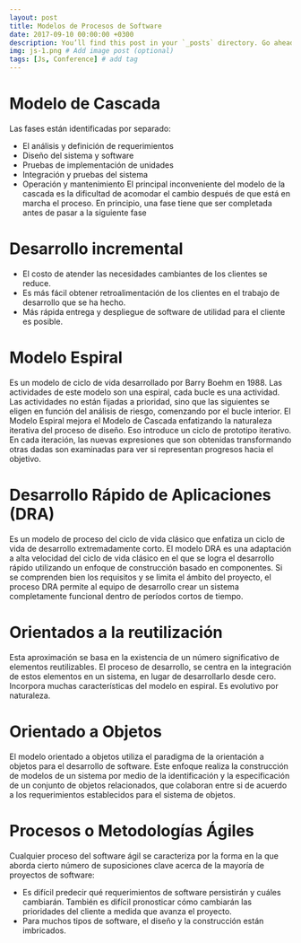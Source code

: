 ```yaml
---
layout: post
title: Modelos de Procesos de Software
date: 2017-09-10 00:00:00 +0300
description: You’ll find this post in your `_posts` directory. Go ahead and edit it and re-build the site to see your changes. # Add post description (optional)
img: js-1.png # Add image post (optional)
tags: [Js, Conference] # add tag
---
```

# Modelo de Cascada
Las fases están identificadas por separado:
* El análisis y definición de requerimientos
* Diseño del sistema y software
* Pruebas de implementación de unidades
* Integración y pruebas del sistema
* Operación y mantenimiento
El principal inconveniente del modelo de la cascada es la dificultad de acomodar el cambio después de que está en marcha el proceso. En principio, una fase tiene que ser completada antes de pasar a la siguiente fase

# Desarrollo incremental
* El costo de atender las necesidades cambiantes de los clientes se reduce.
* Es más fácil obtener retroalimentación de los clientes en el trabajo de desarrollo que se ha hecho.
* Más rápida entrega y despliegue de software de utilidad para el cliente es posible.

# Modelo Espiral
Es un modelo de ciclo de vida desarrollado por Barry Boehm en 1988. Las actividades de este modelo son una espiral, cada bucle es una actividad. Las actividades no están fijadas a prioridad, sino que las siguientes se eligen en función del análisis de riesgo, comenzando por el bucle interior.
El Modelo Espiral mejora el Modelo de Cascada enfatizando la naturaleza iterativa del proceso de diseño. Eso introduce un ciclo de prototipo iterativo. En cada iteración, las nuevas expresiones que son obtenidas transformando otras dadas son examinadas para ver si representan progresos hacia el objetivo.

# Desarrollo Rápido de Aplicaciones (DRA)
Es un modelo de proceso del ciclo de vida clásico que enfatiza un ciclo de vida de desarrollo extremadamente corto. El modelo DRA es una adaptación a alta velocidad del ciclo de vida clásico en el que se logra el desarrollo rápido utilizando un enfoque de construcción basado en componentes. Si se comprenden bien los requisitos y se limita el ámbito del proyecto, el proceso DRA permite al equipo de desarrollo crear un sistema completamente funcional dentro de períodos cortos de tiempo.

# Orientados a la reutilización
Esta aproximación se basa en la existencia de un número significativo de elementos reutilizables. El proceso de desarrollo, se centra en la integración de estos elementos en un sistema, en lugar de desarrollarlo desde cero. Incorpora muchas características del modelo en espiral. Es evolutivo por naturaleza.

# Orientado a Objetos
El modelo orientado a objetos utiliza el paradigma de la orientación a objetos para el desarrollo de software. Este enfoque realiza la construcción de modelos de un sistema por medio de la identificación y la especificación de un conjunto de objetos relacionados, que colaboran entre si de acuerdo a los requerimientos establecidos para el sistema de objetos.

# Procesos o Metodologías Ágiles
Cualquier proceso del software ágil se caracteriza por la forma en la que aborda cierto número de suposiciones clave acerca de la mayoría de proyectos de software:
* Es difícil predecir qué requerimientos de software persistirán y cuáles cambiarán. También es difícil pronosticar cómo cambiarán las prioridades del cliente a medida que avanza el proyecto.
* Para muchos tipos de software, el diseño y la construcción están imbricados.
